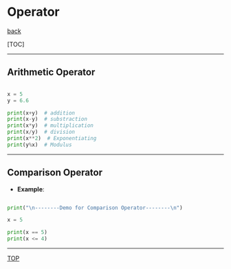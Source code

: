# Operator

[back](../index.md)

[TOC]

---

## Arithmetic Operator

```py

x = 5
y = 6.6

print(x+y)  # addition
print(x-y)  # substraction
print(x*y)  # multiplication
print(x/y)  # division
print(x**2)  # Exponentiating
print(y%x)  # Modulus

```

---

## Comparison Operator

- **Example**:

```py

print("\n--------Demo for Comparison Operator--------\n")

x = 5

print(x == 5)
print(x <= 4)

```

---

[TOP](#operator)
